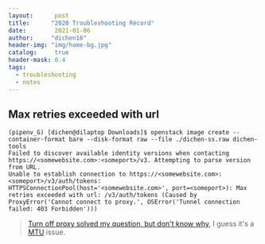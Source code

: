 ```yaml
---
layout:      post
title:      "2020 Troubleshooting Record"
date:        2021-01-06
author:     "dichen16"
header-img: "img/home-bg.jpg"
catalog:     true
header-mask: 0.4
tags:
  - troubleshooting
  - notes
---
```


## Max retries exceeded with url

```
(pipenv_G) [dichen@dilaptop Downloads]$ openstack image create --container-format bare --disk-format raw --file ./dichen-ss.raw dichen-tools
Failed to discover available identity versions when contacting https://<somewebsite.com>:<someport>/v3. Attempting to parse version from URL.
Unable to establish connection to https://<somewebsite.com>:<someport>/v3/auth/tokens: HTTPSConnectionPool(host='<somewebsite.com>', port=<someport>): Max retries exceeded with url: /v3/auth/tokens (Caused by ProxyError('Cannot connect to proxy.', OSError('Tunnel connection failed: 403 Forbidden')))
```

> [Turn off proxy solved my question, but don't know why](https://stackoverflow.com/questions/23013220/max-retries-exceeded-with-url-in-requests), I guess it's a [MTU](https://en.wikipedia.org/wiki/Maximum_transmission_unit) issue.
